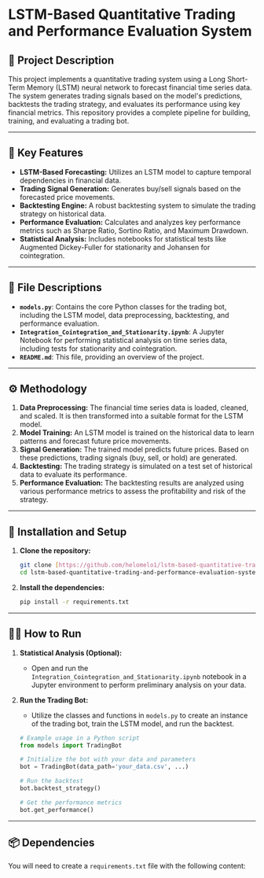 # LSTM-Based Quantitative Trading and Performance Evaluation System

## 📜 Project Description

This project implements a quantitative trading system using a Long Short-Term Memory (LSTM) neural network to forecast financial time series data. The system generates trading signals based on the model's predictions, backtests the trading strategy, and evaluates its performance using key financial metrics. This repository provides a complete pipeline for building, training, and evaluating a trading bot.

---

## 🚀 Key Features

* **LSTM-Based Forecasting:** Utilizes an LSTM model to capture temporal dependencies in financial data.
* **Trading Signal Generation:** Generates buy/sell signals based on the forecasted price movements.
* **Backtesting Engine:** A robust backtesting system to simulate the trading strategy on historical data.
* **Performance Evaluation:** Calculates and analyzes key performance metrics such as Sharpe Ratio, Sortino Ratio, and Maximum Drawdown.
* **Statistical Analysis:** Includes notebooks for statistical tests like Augmented Dickey-Fuller for stationarity and Johansen for cointegration.

---

## 📂 File Descriptions

* **`models.py`**: Contains the core Python classes for the trading bot, including the LSTM model, data preprocessing, backtesting, and performance evaluation.
* **`Integration_Cointegration_and_Stationarity.ipynb`**: A Jupyter Notebook for performing statistical analysis on time series data, including tests for stationarity and cointegration.
* **`README.md`**: This file, providing an overview of the project.

---

## ⚙️ Methodology

1.  **Data Preprocessing:** The financial time series data is loaded, cleaned, and scaled. It is then transformed into a suitable format for the LSTM model.
2.  **Model Training:** An LSTM model is trained on the historical data to learn patterns and forecast future price movements.
3.  **Signal Generation:** The trained model predicts future prices. Based on these predictions, trading signals (buy, sell, or hold) are generated.
4.  **Backtesting:** The trading strategy is simulated on a test set of historical data to evaluate its performance.
5.  **Performance Evaluation:** The backtesting results are analyzed using various performance metrics to assess the profitability and risk of the strategy.

---

## 🔧 Installation and Setup

1.  **Clone the repository:**
    ```bash
    git clone [https://github.com/helomelo1/lstm-based-quantitative-trading-and-performance-evaluation-system.git](https://github.com/helomelo1/lstm-based-quantitative-trading-and-performance-evaluation-system.git)
    cd lstm-based-quantitative-trading-and-performance-evaluation-system
    ```

2.  **Install the dependencies:**
    ```bash
    pip install -r requirements.txt
    ```

---

## 🏃‍♀️ How to Run

1.  **Statistical Analysis (Optional):**
    * Open and run the `Integration_Cointegration_and_Stationarity.ipynb` notebook in a Jupyter environment to perform preliminary analysis on your data.

2.  **Run the Trading Bot:**
    * Utilize the classes and functions in `models.py` to create an instance of the trading bot, train the LSTM model, and run the backtest.
    ```python
    # Example usage in a Python script
    from models import TradingBot

    # Initialize the bot with your data and parameters
    bot = TradingBot(data_path='your_data.csv', ...)

    # Run the backtest
    bot.backtest_strategy()

    # Get the performance metrics
    bot.get_performance()
    ```

---

## 📦 Dependencies

You will need to create a `requirements.txt` file with the following content: